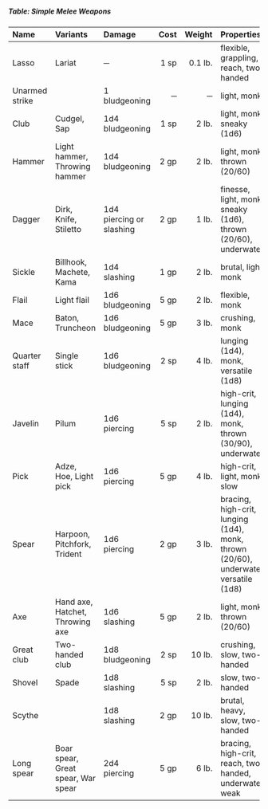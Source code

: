 ##### Table: Simple Melee Weapons
| Name           | Variants | Damage | Cost  | Weight  | Properties |
|:---------------|:---------|:-------|------:|--------:|:-----------|
| Lasso | Lariat | ─ | 1 sp | 0.1 lb. | flexible, grappling, reach, two-handed |
| Unarmed strike | | 1 bludgeoning | ─ | ─ | light, monk |
| Club | Cudgel, Sap | 1d4 bludgeoning | 1 sp | 2 lb. | light, monk, sneaky (1d6) |
| Hammer | Light hammer, Throwing hammer | 1d4 bludgeoning | 2 gp | 2 lb. | light, monk, thrown (20/60) |
| Dagger | Dirk, Knife, Stiletto | 1d4 piercing or slashing | 2 gp | 1 lb. | finesse, light, monk, sneaky (1d6), thrown (20/60), underwater |
| Sickle | Billhook, Machete, Kama | 1d4 slashing | 1 gp | 2 lb. | brutal, light, monk |
| Flail | Light flail | 1d6 bludgeoning | 5 gp | 2 lb. | flexible, monk |
| Mace | Baton, Truncheon | 1d6 bludgeoning | 5 gp | 3 lb. | crushing, monk |
| Quarter staff | Single stick | 1d6 bludgeoning | 2 sp | 4 lb. | lunging (1d4), monk, versatile (1d8) |
| Javelin | Pilum | 1d6 piercing | 5 sp | 2 lb. | high-crit, lunging (1d4), monk, thrown (30/90), underwater |
| Pick | Adze, Hoe, Light pick | 1d6 piercing | 5 gp | 4 lb. | high-crit, light, monk, slow |
| Spear | Harpoon, Pitchfork, Trident | 1d6 piercing | 2 gp | 3 lb. | bracing, high-crit, lunging (1d4), monk, thrown (20/60), underwater, versatile (1d8) |
| Axe | Hand axe, Hatchet, Throwing axe | 1d6 slashing | 5 gp | 2 lb. | light, monk, thrown (20/60) |
| Great club | Two-handed club | 1d8 bludgeoning | 2 sp | 10 lb. | crushing, slow, two-handed |
| Shovel | Spade | 1d8 slashing | 5 sp | 2 lb. | slow, two-handed |
| Scythe | | 1d8 slashing | 2 gp | 10 lb. | brutal, heavy, slow, two-handed |
| Long spear | Boar spear, Great spear, War spear | 2d4 piercing | 5 gp | 6 lb. | bracing, high-crit, reach, two-handed, underwater, weak |
